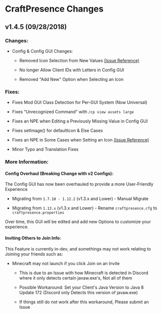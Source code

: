# CraftPresence Changes

## v1.4.5 (09/28/2018)

### Changes:

* Config & Config GUI Changes:

  * Removed Icon Selection from New Values [(Issue Reference)](https://gitlab.com/CDAGaming/CraftPresence/issues/3)

  * No longer Allow Client IDs with Letters in Config GUI

  * Removed "Add New" Option when Selecting an Icon

### Fixes:

* Fixes Mod GUI Class Detection for Per-GUI System (Now Universal)

* Fixes "Unrecognized Command" with `/cp view assets large`

* Fixes an NPE when Editing a Previously Missing Value in Config GUI

* Fixes setImage() for defaultIcon & Else Cases

* Fixes an NPE in Some Cases when Setting an Icon [(Issue Reference)](https://gitlab.com/CDAGaming/CraftPresence/issues/3)

* Minor Typo and Translation Fixes

### More Information:

#### Config Overhaul (Breaking Change with v2 Configs):

The Config GUI has now been overhauled to provide a more User-Friendly Experience

* Migrating from `1.7.10 - 1.12.2` (v1.3.x and Lower) - Manual Migrate

* Migrating from `1.13.x` (v1.3.x and Lower) - Rename `craftpresence.cfg` to `craftpresence.properties`

Over time, this GUI will be edited and add new Options to customize your experience.

#### Inviting Others to Join Info:

This Feature is currently in-dev, and somethings may not work relating to Joining your friends such as:

* Minecraft may not launch if you click Join on an Invite

    * This is due to an Issue with how Minecraft is detected in Discord where it only detects certain javaw.exe's, Not all of them

    * Possible Workaround: Set your Client's Java Version to Java 8 Update 172 (Discord only Detects this version of javaw.exe)

    * If things still do not work after this workaround, Please submit an Issue
